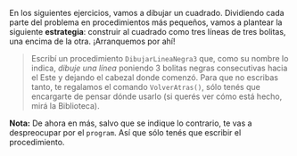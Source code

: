 En los siguientes ejercicios, vamos a dibujar un cuadrado. Dividiendo cada parte del problema en procedimientos más pequeños, vamos a plantear la siguiente **estrategia**: construir al cuadrado como tres líneas de tres bolitas, una encima de la otra. ¡Arranquemos por ahí!

> Escribí un procedimiento `DibujarLineaNegra3` que, como su nombre lo indica, _dibuje una línea_ poniendo 3 bolitas negras consecutivas hacia el Este y dejando el cabezal donde comenzó. Para que no escribas tanto, te regalamos el comando `VolverAtras()`, sólo tenés que encargarte de pensar dónde usarlo (si querés ver cómo está hecho, mirá la Biblioteca).

**Nota:** De ahora en más, salvo que se indique lo contrario, te vas a despreocupar por el `program`. Así que sólo tenés que escribir el procedimiento.